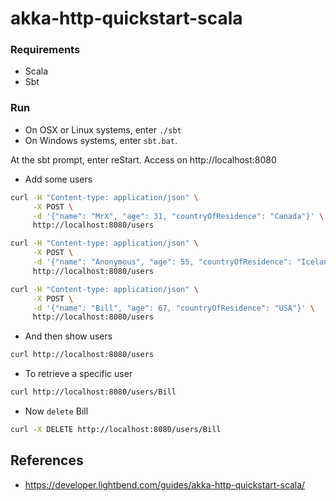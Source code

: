 # akka-http-quickstart-scala

### Requirements
- Scala
- Sbt

### Run

- On OSX or Linux systems, enter `./sbt`
- On Windows systems, enter `sbt.bat`.

At the sbt prompt, enter reStart. Access on http://localhost:8080

- Add some users

```bash
curl -H "Content-type: application/json" \
     -X POST \
     -d '{"name": "MrX", "age": 31, "countryOfResidence": "Canada"}' \
     http://localhost:8080/users

curl -H "Content-type: application/json" \
     -X POST \
     -d '{"name": "Anonymous", "age": 55, "countryOfResidence": "Iceland"}' \
     http://localhost:8080/users

curl -H "Content-type: application/json" \
     -X POST \
     -d '{"name": "Bill", "age": 67, "countryOfResidence": "USA"}' \
     http://localhost:8080/users
```

- And then show users

```bash
curl http://localhost:8080/users
```

- To retrieve a specific user

```bash
curl http://localhost:8080/users/Bill
```

- Now `delete` Bill

```bash
curl -X DELETE http://localhost:8080/users/Bill
```

## References
- https://developer.lightbend.com/guides/akka-http-quickstart-scala/
